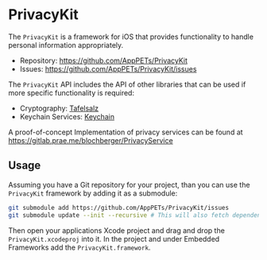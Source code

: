 # PrivacyKit

The `PrivacyKit` is a framework for iOS that provides functionality to handle personal information appropriately.

- Repository: https://github.com/AppPETs/PrivacyKit
- Issues: https://github.com/AppPETs/PrivacyKit/issues

The `PrivacyKit` API includes the API of other libraries that can be used if more specific functionality is required:
- Cryptography: [Tafelsalz](https://blochberger.github.io/Tafelsalz)
- Keychain Services: [Keychain](https://blochberger.github.io/Keychain)

A proof-of-concept Implementation of privacy services can be found at https://gitlab.prae.me/blochberger/PrivacyService

## Usage

Assuming you have a Git repository for your project, than you can use the
`PrivacyKit` framework by adding it as a submodule:

```sh
git submodule add https://github.com/AppPETs/PrivacyKit/issues
git submodule update --init --recursive # This will also fetch dependencies
```

Then open your applications Xcode project and drag and drop the
`PrivacyKit.xcodeproj` into it. In the project and under Embedded Frameworks add
the `PrivacyKit.framework`.

